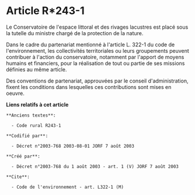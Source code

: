 # Article R*243-1

Le Conservatoire de l'espace littoral et des rivages lacustres est placé sous la tutelle du ministre chargé de la protection
de la nature.

Dans le cadre du partenariat mentionné à l'article L. 322-1 du code de l'environnement, les collectivités territoriales ou
leurs groupements peuvent contribuer à l'action du conservatoire, notamment par l'apport de moyens humains et financiers,
pour la réalisation de tout ou partie de ses missions définies au même article.

Des conventions de partenariat, approuvées par le conseil d'administration, fixent les conditions dans lesquelles ces
contributions sont mises en oeuvre.

**Liens relatifs à cet article**

	**Anciens textes**:

	  - Code rural R243-1

	**Codifié par**:

	  - Décret n°2003-768 2003-08-01 JORF 7 août 2003

	**Créé par**:

	  - Décret n°2003-768 du 1 août 2003 - art. 1 (V) JORF 7 août 2003

	**Cite**:

	  - Code de l'environnement - art. L322-1 (M)
